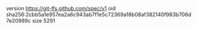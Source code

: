 version https://git-lfs.github.com/spec/v1
oid sha256:2cbb5a1e957ea2a6c943ab7f1e5c72369a18b08af382140f983b706d7e20989c
size 5291
